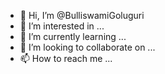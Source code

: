 - 👋 Hi, I’m @BulliswamiGoluguri
- 👀 I’m interested in ...
- 🌱 I’m currently learning ...
- 💞️ I’m looking to collaborate on ...
- 📫 How to reach me ...

<!---
BulliswamiGoluguri/BulliswamiGoluguri is a ✨ special ✨ repository because its `README.md` (this file) appears on your GitHub profile.
You can click the Preview link to take a look at your changes.
--->
